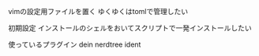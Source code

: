 vimの設定用ファイルを置く
ゆくゆくはtomlで管理したい

初期設定
インストールのシェルをおいてスクリプトで一発インストールしたい

使っているプラグイン
dein
nerdtree
ident

